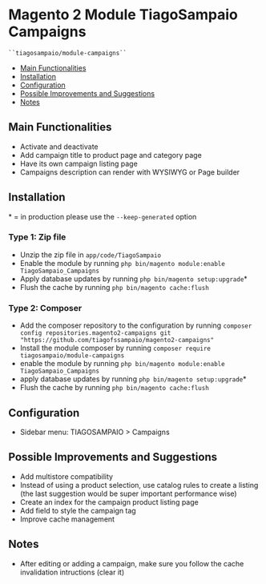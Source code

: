 # Magento 2 Module TiagoSampaio Campaigns

    ``tiagosampaio/module-campaigns``

 - [Main Functionalities](#main-functionalities)
 - [Installation](#installation)
 - [Configuration](#configuration)
 - [Possible Improvements and Suggestions](#possible-improvements-and-suggestions)
 - [Notes](#notes)

## Main Functionalities

  - Activate and deactivate
  - Add campaign title to product page and category page 
  - Have its own campaign listing page 
  - Campaigns description can render with WYSIWYG or Page builder

## Installation
\* = in production please use the `--keep-generated` option

### Type 1: Zip file

 - Unzip the zip file in `app/code/TiagoSampaio`
 - Enable the module by running `php bin/magento module:enable TiagoSampaio_Campaigns`
 - Apply database updates by running `php bin/magento setup:upgrade`\*
 - Flush the cache by running `php bin/magento cache:flush`

### Type 2: Composer

 - Add the composer repository to the configuration by running `composer config repositories.magento2-campaigns git "https://github.com/tiagofssampaio/magento2-campaigns"`
 - Install the module composer by running `composer require tiagosampaio/module-campaigns`
 - enable the module by running `php bin/magento module:enable TiagoSampaio_Campaigns`
 - apply database updates by running `php bin/magento setup:upgrade`\*
 - Flush the cache by running `php bin/magento cache:flush`

## Configuration

  - Sidebar menu: TIAGOSAMPAIO > Campaigns

## Possible Improvements and Suggestions

  - Add multistore compatibility
  - Instead of using a product selection, use catalog rules to create a listing (the last suggestion would be super important performance wise)
  - Create an index for the campaign product listing page
  - Add field to style the campaign tag
  - Improve cache management

## Notes

  - After editing or adding a campaign, make sure you follow the cache invalidation intructions (clear it)
